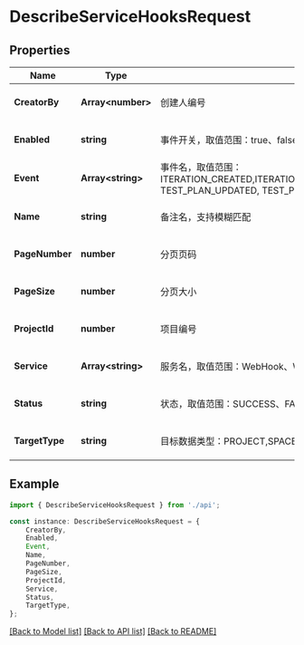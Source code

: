 # DescribeServiceHooksRequest


## Properties

Name | Type | Description | Notes
------------ | ------------- | ------------- | -------------
**CreatorBy** | **Array&lt;number&gt;** | 创建人编号 | [optional] [default to undefined]
**Enabled** | **string** | 事件开关，取值范围：true、false | [optional] [default to undefined]
**Event** | **Array&lt;string&gt;** | 事件名，取值范围：ITERATION_CREATED,ITERATION_DELETED,ITERATION_UPDATED,ISSUE_CREATED,ISSUE_DELETED,ISSUE_COMMENT_CREATED,ISSUE_STATUS_UPDATED,ISSUE_ASSIGNEE_CHANGED,ISSUE_ITERATION_CHANGED,ISSUE_RELATIONSHIP_CHANGED,ISSUE_UPDATED,GIT_PUSHED,GIT_MR_CREATED,GIT_MR_UPDATED,GIT_MR_MERGED,GIT_MR_CLOSED,ARTIFACTS_VERSION_CREATED,ARTIFACTS_VERSION_UPDATED,ARTIFACTS_VERSION_DOWNLOADED,ARTIFACTS_VERSION_DELETED,ARTIFACTS_VERSION_RELEASED,ARTIFACTS_VERSION_DOWNLOAD_FORBIDDEN,ARTIFACTS_VERSION_DOWNLOAD_ALLOWED,ARTIFACTS_VERSION_DOWNLOAD_BLOCKED,ARTIFACTS_REPO_CREATED,ARTIFACTS_REPO_UPDATED,ARTIFACTS_REPO_DELETED,CI_JOB_CREATED,CI_JOB_UPDATED,CI_JOB_DELETED,CI_JOB_STARTED,CI_JOB_FINISHED,FILE_CREATED,FILE_UPDATED,FILE_RENAMED,FILE_SHARE_UPDATED,FILE_MOVED,FILE_COPIED,FILE_MOVED_TO_RECYCLE_BIN,FILE_RESTORED_FROM_RECYCLE_BIN,FILE_DELETED,WIKI_CREATED,WIKI_UPDATED,WIKI_MOVED,WIKI_SHARE_UPDATED,WIKI_ACCESS_UPDATED,WIKI_COPIED,WIKI_MOVED_TO_RECYCLE_BIN,WIKI_RESTORED_FROM_RECYCLE_BIN,WIKI_DELETED,MEMBER_CREATED,MEMBER_DELETED,MEMBER_ROLE_UPDATED,TEST_PLAN_CREATED, TEST_PLAN_UPDATED, TEST_PLAN_FINISHED, TEST_TASK_ASSIGNED, TEST_REPORT_CREATED, FLEXIBLE_TESTX_REVIEW_CREATED, FLEXIBLE_TESTX_REVIEW_COMMENTED, FLEXIBLE_TESTX_REVIEW_UPDATED, FLEXIBLE_TESTX_REVIEW_COMPLETED, FLEXIBLE_TESTX_PLAN_CREATED, FLEXIBLE_TESTX_PLAN_TASK_ASSIGNED, FLEXIBLE_TESTX_PLAN_UPDATED, FLEXIBLE_TESTX_PLAN_FINISHED, FLEXIBLE_TESTX_REPORT_CREATED, CODE_DOG_CREATE_JOB, CODE_DOG_RESULT_NOTIFY, PLAN_CREATED, PLAN_DELETED, PLAN_COMMENT_CREATED, PLAN_STATUE_CHANGED, PLAN_ASSIGNEE_CHANGED, PLAN_UPDATED, RISK_CREATED, RISK_DELETED, RISK_COMMENT_CREATED, RISK_STATUS_CHANGED, RISK_ASSIGNEE_CHANGED, RISK_UPDATED | [optional] [default to undefined]
**Name** | **string** | 备注名，支持模糊匹配 | [optional] [default to undefined]
**PageNumber** | **number** | 分页页码 | [optional] [default to undefined]
**PageSize** | **number** | 分页大小 | [optional] [default to undefined]
**ProjectId** | **number** | 项目编号 | [optional] [default to undefined]
**Service** | **Array&lt;string&gt;** | 服务名，取值范围：WebHook、WeCom、DingDing、Jenkins、FeiShu。 | [optional] [default to undefined]
**Status** | **string** | 状态，取值范围：SUCCESS、FAILURE | [optional] [default to undefined]
**TargetType** | **string** | 目标数据类型：PROJECT,SPACE_NODE,PROGRAM,默认PROJECT | [optional] [default to undefined]

## Example

```typescript
import { DescribeServiceHooksRequest } from './api';

const instance: DescribeServiceHooksRequest = {
    CreatorBy,
    Enabled,
    Event,
    Name,
    PageNumber,
    PageSize,
    ProjectId,
    Service,
    Status,
    TargetType,
};
```

[[Back to Model list]](../README.md#documentation-for-models) [[Back to API list]](../README.md#documentation-for-api-endpoints) [[Back to README]](../README.md)
